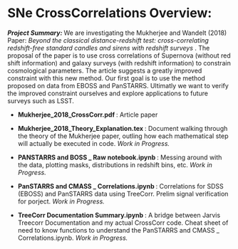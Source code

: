 # SNe CrossCorrelations Overview:


<Strong> <em> Project Summary: </Strong> </em> We are investigating the Mukherjee and Wandelt (2018) Paper: <em> Beyond the classical distance-redshift test: cross-correlating redshift-free standard candles and sirens with redshift surveys </em>. The proposal of the paper is to use cross correlations of Supernova (without red shift information) and galaxy surveys (with redshift information) to constrain cosmological parameters. The article suggests a greatly improved constraint with this new method. Our first goal is to use the method proposed on data from EBOSS and PanSTARRS. Ultimatly we want to verify the improved constraint ourselves and explore applications to future surveys such as LSST. 

- <Strong> Mukherjee_2018_CrossCorr.pdf </Strong>: Article paper

- <Strong> Mukherjee_2018_Theory_Explanation.tex </Strong>: Document walking through the theory of the Mukherjee paper, outling how each mathematical step will actually be executed in code. <em> Work in Progress. </em>

- <Strong> PANSTARRS and BOSS _ Raw notebook.ipynb </Strong> : Messing around with the data, plotting masks, distributions in redshift bins, etc. <em> Work in Progress. </em>

- <Strong> PanSTARRS and CMASS _ Correlations.ipynb </Strong> : Correlations for SDSS (EBOSS) and PanSTARRS data using TreeCorr. Prelim signal verification for porject. <em> Work in Progress. </em>

- <Strong> TreeCorr Documentation Summary.ipynb </Strong> : A bridge between Jarvis Treecorr Documentation and my actual CrossCorr code. Cheat sheet of need to know functions to understand the PanSTARRS and CMASS _ Correlations.ipynb. <em> Work in Progress. </em>

